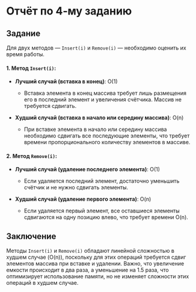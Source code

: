 # Отчёт по 4-му заданию

## Задание
Для двух методов — `Insert(i)` и `Remove(i)` — необходимо оценить их время работы.

#### 1. Метод `Insert(i)`:
- **Лучший случай (вставка в конец)**: O(1)
  - Вставка элемента в конец массива требует лишь размещения его в последний элемент и увеличения счётчика. Массив не требуется сдвигать.
  
- **Худший случай (вставка в начало или середину массива)**: O(n)
  - При вставке элемента в начало или середину массива необходимо сдвигать все последующие элементы, что требует времени пропорционального количеству элементов в массиве.

#### 2. Метод `Remove(i)`:
- **Лучший случай (удаление последнего элемента)**: O(1)
  - Если удаляется последний элемент, достаточно уменьшить счётчик и не нужно сдвигать элементы.
  
- **Худший случай (удаление первого элемента)**: O(n)
  - Если удаляется первый элемент, все оставшиеся элементы сдвигаются на одну позицию влево, что требует времени O(n).

## Заключение
Методы `Insert(i)` и `Remove(i)` обладают линейной сложностью в худшем случае (O(n)), поскольку для этих операций требуется сдвиг элементов массива при вставке и удалении. Важно, что увеличение емкости происходит в два раза, а уменьшение на 1.5 раза, что оптимизирует использование памяти, но не изменяет сложности этих операций в худшем случае.

